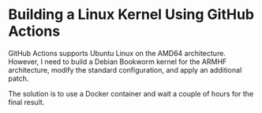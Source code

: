 # Building a Linux Kernel Using GitHub Actions

GitHub Actions supports Ubuntu Linux on the AMD64 architecture. However, I need to build a Debian Bookworm kernel for the ARMHF architecture, modify the standard configuration, and apply an additional patch.

The solution is to use a Docker container and wait a couple of hours for the final result.
